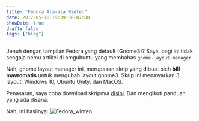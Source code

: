 ```yaml
---
title: "Fedora Ala-ala Winten"
date: 2017-05-18T19:39:08+07:00
showDate: true
draft: false
tags: ["blog"]
---
```

Jenuh dengan tampilan Fedora yang default (Gnome3)? Saya, pagi ini tidak sengaja nemu artikel di omgubuntu yang membahas `gnome-layout-manager`.

Nah, gnome layout manager ini, merupakan skrip yang dibuat oleh **bill mavromatis** untuk mengubah layout gnome3. Skrip ini menawarkan 3 layout: Windows 10, Ubuntu Unity, dan MacOS.

Penasaran, saya coba download skripnya [disini](https://github.com/bill-mavromatis/gnome-layout-manager/). Dan mengikuti panduan yang ada disana.

Nah, ini hasilnya:
![Fedora_winten](/resources/img/ss-fedora-winten.png)

